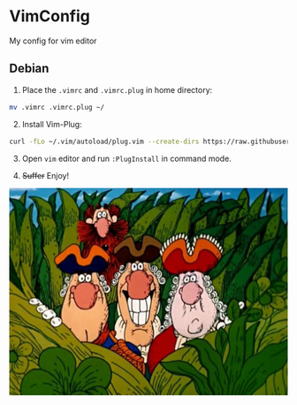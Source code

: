 # VimConfig
My config for vim editor

## Debian

1. Place the `.vimrc` and `.vimrc.plug` in home directory:
```bash
mv .vimrc .vimrc.plug ~/
```

2. Install Vim-Plug:
```bash
curl -fLo ~/.vim/autoload/plug.vim --create-dirs https://raw.githubusercontent.com/junegunn/vim-plug/master/plug.vim
```

3. Open `vim` editor and run `:PlugInstall` in command mode.

4. ~~Suffer~~ Enjoy! 

![alt text](./img/ostrov-1.jpg)